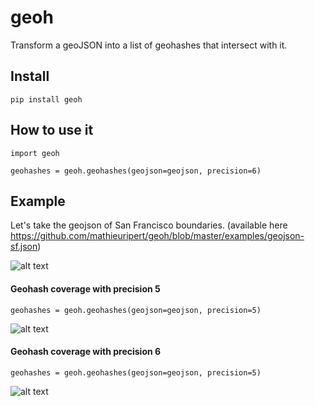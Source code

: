 # geoh
Transform a geoJSON into a list of geohashes that intersect with it.


## Install

`pip install geoh`


## How to use it

```
import geoh

geohashes = geoh.geohashes(geojson=geojson, precision=6)

```

## Example

Let's take the geojson of San Francisco boundaries. (available here https://github.com/mathieuripert/geoh/blob/master/examples/geojson-sf.json)

![alt text](https://i.imgur.com/e5uN0oK.png)

#### Geohash coverage with precision 5
`geohashes = geoh.geohashes(geojson=geojson, precision=5)`

![alt text](https://i.imgur.com/qAxtaNh.png)

#### Geohash coverage with precision 6
`geohashes = geoh.geohashes(geojson=geojson, precision=5)`

![alt text](https://i.imgur.com/LonsbLD.jpg)



